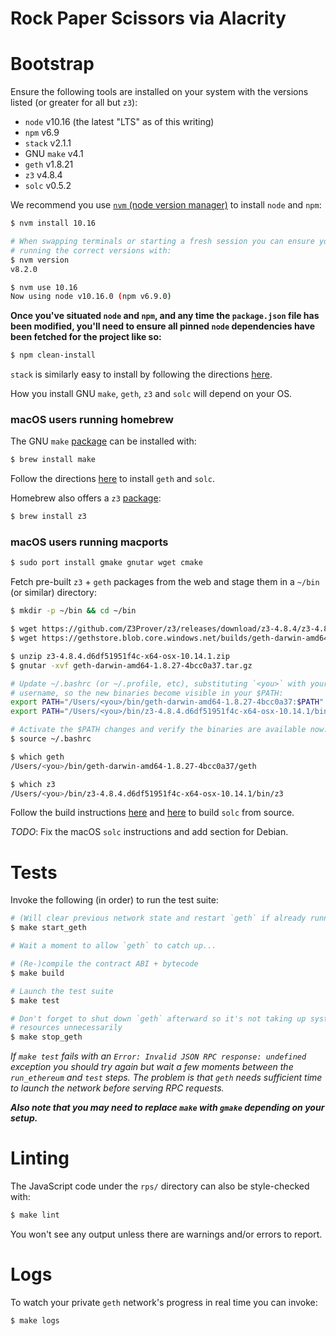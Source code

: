 # Rock Paper Scissors via Alacrity

# Bootstrap
Ensure the following tools are installed on your system with the versions
listed (or greater for all but `z3`):
- `node` v10.16 (the latest "LTS" as of this writing)
- `npm` v6.9
- `stack` v2.1.1
- GNU `make` v4.1
- `geth` v1.8.21
- `z3` v4.8.4
- `solc` v0.5.2

We recommend you use
[`nvm` (node version manager)](https://github.com/nvm-sh/nvm#installation-and-update)
to install `node` and `npm`:
```bash
$ nvm install 10.16

# When swapping terminals or starting a fresh session you can ensure you're
# running the correct versions with:
$ nvm version
v8.2.0

$ nvm use 10.16
Now using node v10.16.0 (npm v6.9.0)
```

**Once you've situated `node` and `npm`, and any time the `package.json` file
has been modified, you'll need to ensure all pinned `node` dependencies have
been fetched for the project like so:**
```bash
$ npm clean-install
```


`stack` is similarly easy to install by following the directions
[here](https://docs.haskellstack.org/en/stable/README/#how-to-install).

How you install GNU `make`, `geth`, `z3` and `solc` will depend on your OS.

### macOS users running homebrew
The GNU `make`
[package](https://formulae.brew.sh/formula/make)
can be installed with:

```bash
$ brew install make
```

Follow the directions
[here](https://github.com/ethereum/homebrew-ethereum#installation)
to install `geth` and `solc`.

Homebrew also offers a `z3`
[package](https://formulae.brew.sh/formula/z3):

```bash
$ brew install z3
```

### macOS users running macports


```bash
$ sudo port install gmake gnutar wget cmake
```

Fetch pre-built `z3` + `geth` packages from the web and stage them in a `~/bin`
(or similar) directory:

```bash
$ mkdir -p ~/bin && cd ~/bin

$ wget https://github.com/Z3Prover/z3/releases/download/z3-4.8.4/z3-4.8.4.d6df51951f4c-x64-osx-10.14.1.zip
$ wget https://gethstore.blob.core.windows.net/builds/geth-darwin-amd64-1.8.27-4bcc0a37.tar.gz

$ unzip z3-4.8.4.d6df51951f4c-x64-osx-10.14.1.zip
$ gnutar -xvf geth-darwin-amd64-1.8.27-4bcc0a37.tar.gz

# Update ~/.bashrc (or ~/.profile, etc), substituting `<you>` with your
# username, so the new binaries become visible in your $PATH:
export PATH="/Users/<you>/bin/geth-darwin-amd64-1.8.27-4bcc0a37:$PATH"
export PATH="/Users/<you>/bin/z3-4.8.4.d6df51951f4c-x64-osx-10.14.1/bin:$PATH"

# Activate the $PATH changes and verify the binaries are available now:
$ source ~/.bashrc

$ which geth
/Users/<you>/bin/geth-darwin-amd64-1.8.27-4bcc0a37/geth

$ which z3
/Users/<you>/bin/z3-4.8.4.d6df51951f4c-x64-osx-10.14.1/bin/z3
```

Follow the build instructions
[here](https://solidity.readthedocs.io/en/v0.5.10/installing-solidity.html#prerequisites-macos)
and
[here](https://solidity.readthedocs.io/en/v0.5.10/installing-solidity.html#clone-the-repository)
to build `solc` from source.

*TODO*: Fix the macOS `solc` instructions and add section for Debian.


# Tests
Invoke the following (in order) to run the test suite:

```bash
# (Will clear previous network state and restart `geth` if already running)
$ make start_geth

# Wait a moment to allow `geth` to catch up...

# (Re-)compile the contract ABI + bytecode
$ make build

# Launch the test suite
$ make test

# Don't forget to shut down `geth` afterward so it's not taking up system
# resources unnecessarily
$ make stop_geth
```

*If `make test` fails with an `Error: Invalid JSON RPC response: undefined`
exception you should try again but wait a few moments between the
`run_ethereum` and `test` steps. The problem is that `geth` needs sufficient
time to launch the network before serving RPC requests.*

***Also note that you may need to replace `make` with `gmake` depending on your
setup.***


# Linting
The JavaScript code under the `rps/` directory can also be style-checked with:

```bash
$ make lint
```

You won't see any output unless there are warnings and/or errors to report.

# Logs
To watch your private `geth` network's progress in real time you can invoke:

```bash
$ make logs
```
